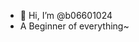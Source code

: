 - 👋 Hi, I’m @b06601024
- A Beginner of everything~

<!---
b06601024/b06601024 is a ✨ special ✨ repository because its `README.md` (this file) appears on your GitHub profile.
You can click the Preview link to take a look at your changes.
--->
